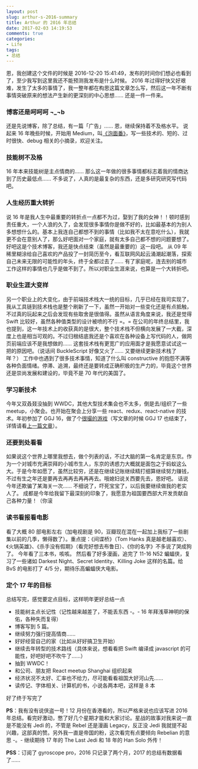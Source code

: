 ```yaml
---
layout: post
slug: arthur-s-2016-summary
title: Arthur 的 2016 年总结
date: 2017-02-03 14:19:53
comments: true
categories:
- Life
tags:
- 总结
---
```

恩，我创建这个文件的时候是 2016-12-20 15:41:49，发布的时间你们想必也看到了，至少我写到这里我还不能预测我发布是什么时候。
2016 年过得好快又好艰难，发生了太多的事情了，我一整年都在构思这篇文章怎么写，然后这一年不断有事情突破原来的想法产生新的更深刻的中心思想…… 还是一件一件来。
### 博客还是呵呵呵 ¬\_¬b
还是先说博客，除了总结，有一篇「广告」…… 恩，继续保持着不及格水平。
说起来 16 年晚些时候，开始用 Medium，叫[《泡面番》][1]，写一些技术的、短的、过时很快、debug 相关的小摘录，欢迎关注。
### 技能树不及格
16 年本来技能树是主点情商的…… 那么这一年做的很多事情都标志着我的情商达到了历史最低点……  不多说了，人真的是最复杂的东西，还是多研究研究写代码吧。
### 人生经历重大转折
说 16 年是我人生中最重要的转折点一点都不为过，娶到了我的女神！！顿时感到责任重大，一个人浪的久了，会发现很多事情你是做不好的，比如最基本的为别人多想想什么的。基本上我连自己都想不到的事情（比如我不太在意吃什么），我就更不会在意别人了，那么好吧面对一个家庭，就有太多自己都不想的问题要想了。好吧这是个技术博客，我还是快点结束（虽然是最重要的）这一段吧。
从 09 年稀里糊涂给自己喜欢的产品投了一封简历至今，看互联网风起云涌潮起潮落，探索自己未来无限的可能性的年头，终于全都过去了…… 有了家庭呢，连去别的城市工作这样的事情也几乎是做不到了。所以对职业生涯来说，也算是一个大转折吧。
### 职业生涯大变样
另一个职业上的大变化，由于前端技术栈大一统的目标，几乎已经在我司实现了，我从工具链到技术栈也是整个刷新了一下，虽然一开始对一些变化还是有点抵触，不过真的玩起来之后会发现有些取舍是很值得。虽然从语言角度来说，我还是觉得 Swift 比较好，虽然各种值类型的设计被喷的不行 =。= 在公司的年终总结里，我也提到，这一年技术上的收获真的是很大，整个技术栈不但横向发展了一大截，深度上也是相当可观的。不过归根结底我还是个喜欢在各种设备上写代码的人，做网页前端应该不是我想做的…… 这套技术栈有更宽广的应用面才是我愿意试试这一把的原因吧。（说话间 BuckleScript 好像又火了…… 又要继续更新技术栈了咩？）
工作中也遇到了很多技术事情，知道了什么叫 constructive 的抱怨不满等各种负面情绪。停滞、追溯，最终还是要转成正确积极的生产力的，毕竟这个世界还是崇尚发展和建设的，毕竟不是 70 年代的美国了。
### 学习新技术
今年又双叒叕没抽到 WWDC，其他大型技术集会也不太多，倒是去/组织了一些 meetup，小聚会。也开始在聚会上分享一些 react、redux、react-native 的技术。年初参加了 GGJ 16，做了个[很撮的游戏][2]（写文章的时候 GGJ 17 也结束了，详情请看[上一篇文章][3]）。
### 还要到处看看
如果说这个世界上哪里我想去，做个列表的话，不过大脑的第一名肯定是东京。作为一个对城市充满崇拜的小城市生人，东京的诱惑力大概就是面包之于蚂蚁这么大。于是今年如愿了，虽然比较穷，还是在继续记账继续精打细算继续努力赚钱，不过有生之年还是要再去再再去再再再去。哦媳妇说关西要先去，恩好吧。
话说今年还欺骗了某海关一次…… 不细说了，吓死宝宝了，以后我要继续做我的老实人了。
成都是今年给我留下最深刻的印象了，我愿意为祖国要西部大开发贡献自己各种力量！（你滚
### 读书看报看电影
看了大概 80 部电影左右（加电视剧是 90，豆瓣现在混在一起加上我标了一些剧集以前的几季，懒得数了）。重点提：《间谍桥》（Tom Hanks 真是越老越喜欢）、《火锅英雄》、《杀手没有假期》（看完好想去布鲁日）、《你的名字》不多说了哭成狗了。
今年看了三本书，咳咳。
然后看了好多漫画，追完了 11-16 N52 蝙蝠侠，复习了一些诸如 Darkest Night、Secret Identity、Killing Joke 这样的名篇。给 BvS 的电影打了 4/5 分，期待乐高蝙蝠侠大电影。
### 定个 17 年的目标
总结写完，感觉要定点目标，这样明年更好总结一点
- 技能树主点长记性（记性越来越差了，不能丢东西 -。- 16 年拜浅草神明的保佑，各种失而复得）
- 博客写到 5 篇。
- 继续努力强行提高情商……
- 好好经营自己的家（比如从好好搞卫生开始）
- 继续去年转型的技术路线（具体来说，想看看把 Swift 编译成 javascript 的可能性，好吧好吧不吹牛了……）
- 抽到 WWDC！
- 和公司、朋友把 React meetup Shanghai 组织起来
- 经济状况不太好、汇率也不给力，尽可能看看祖国大好河山先……
- 读传记、字体相关、计算机的书，小说各两本吧，这样是 8 本

好了终于写完了

**PS**：我有没有说侠盗一号！12 月份在香港看的，所以严格来说也应该写进 2016 年总结。看完好激动，憋了好几个星期才能和大家讨论。星战的故事对我来说一直是不能没有 Jedi 的，不管是 Rebel 还是漫画 Legacy，反正没 Jedi 我就提不起兴趣，这部真的赞。另外我一直是帝国的粉，这次看完有点要倾向 Rebelian 的意思 -。- 继续期待 17 年的 The Last Jedi 和 18 年的 Han Solo 外传！

**PSS**：订阅了 gyroscope pro，2016 只记录了两个月，2017 的总结有数据看了……

[1]:	https://medium.com/@arthurwxy
[2]:	http://globalgamejam.org/2016/games/3-1
[3]:	http://artori.us/ggj-2017/